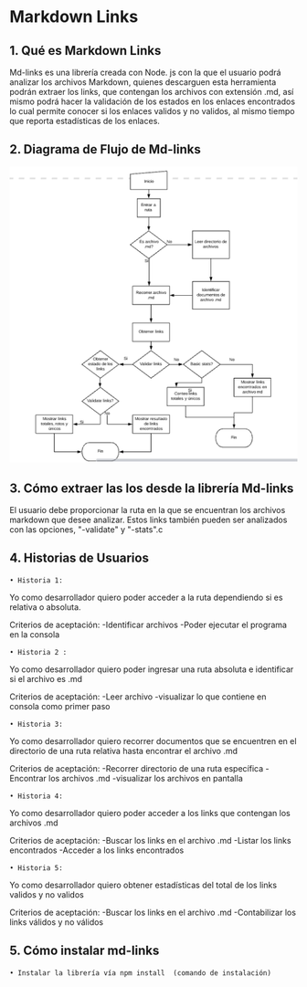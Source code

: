 # Markdown Links

## 1. Qué es Markdown Links

Md-links es una librería creada con Node. js con la que el usuario podrá analizar los archivos Markdown, quienes descarguen esta herramienta podrán extraer los links, que contengan los archivos con extensión .md, así mismo podrá hacer la validación de los estados en los enlaces encontrados lo cual permite conocer si los enlaces validos y no validos, al mismo tiempo que reporta estadísticas de los enlaces. 

## 2. Diagrama de Flujo de Md-links
![Diagrama.flujo](img/DiagramaDeFlujo.png)

## 3. Cómo extraer las los desde la librería Md-links

El usuario debe proporcionar la ruta en la que se encuentran los archivos markdown que desee analizar. Estos links también pueden ser analizados con las opciones, "-validate" y "-stats".c

## 4. Historias de Usuarios 
    • Historia 1: 
Yo como desarrollador  quiero poder acceder a la ruta dependiendo si es relativa o absoluta. 

Criterios de aceptación: 
-Identificar archivos
-Poder ejecutar el programa en la consola

    • Historia 2 : 
Yo como desarrollador quiero poder ingresar una ruta absoluta e identificar si el archivo es .md

Criterios de aceptación: 
-Leer archivo
-visualizar lo que contiene en consola como primer paso

    • Historia 3:
Yo como desarrollador quiero recorrer documentos que se encuentren en el directorio de una ruta relativa hasta encontrar el archivo .md

Criterios de aceptación: 
-Recorrer directorio de una ruta específica
-Encontrar los archivos .md 
-visualizar los archivos en pantalla

    • Historia 4: 
Yo como desarrollador quiero poder acceder a los links que contengan los archivos .md

Criterios de aceptación: 
-Buscar los links en el archivo .md 
-Listar los links encontrados
-Acceder a los links encontrados

    • Historia 5:
Yo como desarrollador quiero obtener estadísticas del total de los links validos y no validos

Criterios de aceptación: 
-Buscar los links en el archivo .md 
-Contabilizar los links válidos y no válidos


## 5. Cómo instalar md-links
    • Instalar la librería vía npm install  (comando de instalación)


